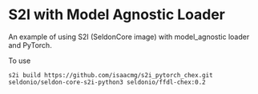 # S2I with Model Agnostic Loader
An example of using S2I (SeldonCore image) with model_agnostic loader and PyTorch.

To use

`s2i build https://github.com/isaacmg/s2i_pytorch_chex.git seldonio/seldon-core-s2i-python3 seldonio/ffdl-chex:0.2`
